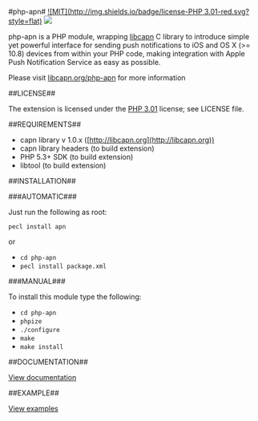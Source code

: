 #php-apn#
[![MIT](http://img.shields.io/badge/license-PHP 3.01-red.svg?style=flat)](https://github.com/adobkin/libcapn/blob/master/LICENSE) ![](http://img.shields.io/github/release/adobkin/php-apn.svg?style=flat)

php-apn is a PHP module, wrapping [libcapn](http://libcapn.org) C library to introduce simple yet powerful interface for sending push notifications to iOS and OS X (>= 10.8) devices from within your PHP code, making integration with Apple Push Notification Service as easy as possible.

Please visit [libcapn.org/php-apn](http://libcapn.org/php-apn) for more information

##LICENSE##

The extension is licensed under the [PHP 3.01](http://www.php.net/license/3_01.txt) license; see LICENSE file.

##REQUIREMENTS##

* capn library v 1.0.x ([http://libcapn.org](http://libcapn.org))
* capn library headers (to build extension)
* PHP 5.3+ SDK (to build extension)
* libtool (to build extension)

##INSTALLATION##

###AUTOMATIC###

Just run the following as root:

`pecl install apn`

or 

- `cd php-apn`
- `pecl install package.xml`


###MANUAL###

To install this module type the following:

- `cd php-apn`
- `phpize`
- `./configure`
- `make`
- `make install`

##DOCUMENTATION##

[View documentation](http://libcapn.org/php-apn/doc/html)

##EXAMPLE##

[View examples](http://libcapn.org/php-apn/doc/html/examples.html)


